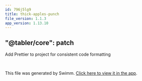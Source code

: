 ```yaml
---
id: 796j5lg9
title: thick-apples-punch
file_version: 1.1.3
app_version: 1.13.10
---
```


## "@tabler/core": patch

Add Prettier to project for consistent code formatting

<br/>

This file was generated by Swimm. [Click here to view it in the app](https://swimm-web-app.web.app/repos/Z2l0aHViJTNBJTNBdGFibGVyJTNBJTNBc2h1anV1dQ==/docs/796j5lg9).
